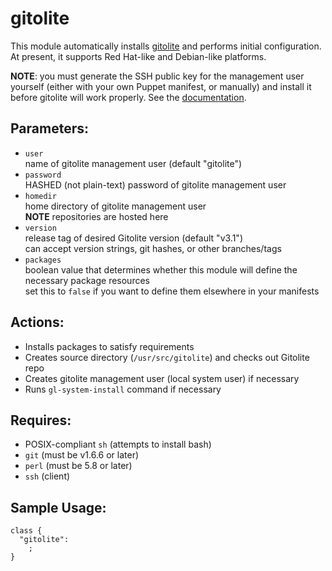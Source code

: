 # gitolite

This module automatically installs [gitolite](http://sitaramc.github.com/gitolite) and performs initial configuration.  At present, it supports Red Hat-like and Debian-like platforms.

**NOTE**: you must generate the SSH public key for the management user yourself (either with your own Puppet manifest, or manually) and install it before gitolite will work properly.  See the [documentation](http://sitaramc.github.com/gitolite/root.html).

## Parameters:

* `user`  
  name of gitolite management user (default "gitolite")  
* `password`  
  HASHED (not plain-text) password of gitolite management user  
* `homedir`  
  home directory of gitolite management user  
  **NOTE** repositories are hosted here  
* `version`  
  release tag of desired Gitolite version (default "v3.1")  
  can accept version strings, git hashes, or other branches/tags  
* `packages`  
  boolean value that determines whether this module will define the necessary package resources  
  set this to `false` if you want to define them elsewhere in your manifests

## Actions:

* Installs packages to satisfy requirements
* Creates source directory (`/usr/src/gitolite`) and checks out Gitolite repo
* Creates gitolite management user (local system user) if necessary
* Runs `gl-system-install` command if necessary

## Requires:

* POSIX-compliant `sh` (attempts to install bash)
* `git` (must be v1.6.6 or later)
* `perl` (must be 5.8 or later)
* `ssh` (client)

## Sample Usage:

    class {
      "gitolite":
        ;
    }
